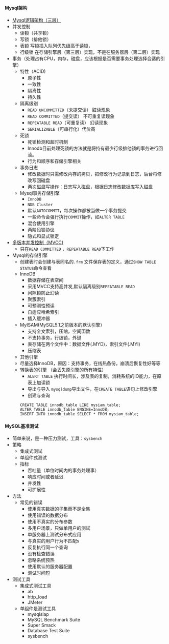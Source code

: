 #### Mysql架构
- [Mysql逻辑架构（三层）](http://www.cnblogs.com/baochuan/archive/2012/03/15/2397536.html)
- 并发控制
  - 读锁（共享锁）
  - 写锁（排他锁）
  - 表锁 写锁插入队列优先级高于读锁，
  - 行级锁 在存储引擎层（第三层）实现，不是在服务器层（第二层）实现
- 事务（处理占有CPU，内存，磁盘，应该根据是否需要事务处理选择合适的引擎）
  - 特性（ACID)
    - 原子性
    - 一致性
    - 隔离性
    - 持久性
  - 隔离级别
    - `READ UNCOMMITTED`（未提交读） 脏读现象
    - `READ COMMITTED`（提交读） 不可重复读现象
    - `REPEATABLE READ`（可重复读） 幻读现象
    - `SERIALIZABLE`（可串行化）代价高
  - 死锁
    - 死锁检测和超时机制
    - Innodb目前处理死锁的方法就是将持有最少行级排他锁的事务进行回滚。
    - 行为和顺序和存储引擎相关
  - 事务日志
    - 修改数据时只需修改内存的拷贝，把修改行为记录到日志，后台将修改写回磁盘
    - 两次磁盘写操作：日志写入磁盘，根据日志修改数据库写入磁盘
  - Mysql事务存储引擎
    - `InnoDB`
    - `NDB Cluster`
    - 默认`AUTOCOMMIT`，每次操作都被当做一个事务提交
    - 一些命令会强行执行`COMMIT`操作，如`ALTER TABLE`
    - 混合使用引擎
    - 两阶段锁协议
    - 隐式和显式锁定
- [多版本并发控制（MVCC)](https://www.cnblogs.com/chenpingzhao/p/5065316.html)
  - 只在`READ COMMITTED` ，`REPEATABLE READ`下工作
- Mysql的存储引擎
  - 创建表时会创建与表同名的`.frm` 文件保存表的定义，通过`SHOW TABLE STATUS`命令查看
  - InnoDB
    - 数据存储在表空间 
    - 采用MVCC支持高并发,默认隔离级别`REPEATABLE READ`
    - 间隙锁防止幻读
    - 聚簇索引
    - 可预测性预读
    - 自适应哈希索引
    - 插入缓冲器
  - MyISAM(MySQL5.1之前版本的默认引擎）
    - 支持全文索引，压缩，空间函数
    - 不支持事务，行级锁，外键
    - 表存储在两个文件中：数据文件(.MYD)，索引文件(.MYI)
    - 压缩表
  - 其他引擎
  - 尽量选择InnoDB，原因：支持事务，在线热备份，崩溃后恢复性好等等
  - 转换表的引擎 （会丢失原引擎的所有特性）
    - `ALERT TABLE` 执行时间长，涉及表的复制，消耗系统的IO能力，在原表上加读锁
    - 导出与导入 `mysqldump`导出文件，在`CREATE TABLE`语句上修改引擎
    - 创建与查询
    ```
    CREATE TABLE innodb_table LIKE mysiam_table;
    ALTER TABLE innodb_table ENGINE=InnoDB;
    INSERT INTO innodb_table SELECT * FROM mysiam_table;
    ```
#### MySQL基准测试
- 简单来说，是一种压力测试，工具：`sysbench`
- 策略
  - 集成式测试
  - 单组件式测试
  - 指标
    - 吞吐量（单位时间内的事务处理事）
    - 响应时间或者延迟
    - 并发性
    - 可扩展性
- 方法
  - 常见的错误
    - 使用真实数据的子集而不是全集
    - 使用错误的数据分布
    - 使用不真实的分布参数
    - 多用户场景，只做单用户的测试
    - 单服务器上测试分布式应用
    - 与真实的用户行为不匹配s
    - 反复执行同一个查询
    - 没有检查错误
    - 忽略系统预热
    - 使用默认的服务器配置
    - 测试时间短
- 测试工具
  - 集成式测试工具
    - ab
    - http_load
    - JMeter
  - 单组件是测试工具
    - mysqlslap
    - MySQL Benchmark Suite
    - Super Smack
    - Database Test Suite
    - sysbench       
		
